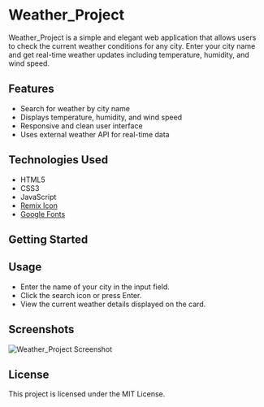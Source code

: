# Weather_Project

Weather_Project is a simple and elegant web application that allows users to check the current weather conditions for any city. Enter your city name and get real-time weather updates including temperature, humidity, and wind speed.

## Features

- Search for weather by city name
- Displays temperature, humidity, and wind speed
- Responsive and clean user interface
- Uses external weather API for real-time data

## Technologies Used

- HTML5
- CSS3
- JavaScript
- [Remix Icon](https://remixicon.com/)
- [Google Fonts](https://fonts.google.com/)

## Getting Started

## Usage

- Enter the name of your city in the input field.
- Click the search icon or press Enter.
- View the current weather details displayed on the card.

## Screenshots

![Weather_Project Screenshot](images/screenshot.png)

## License

This project is licensed under the MIT License.
